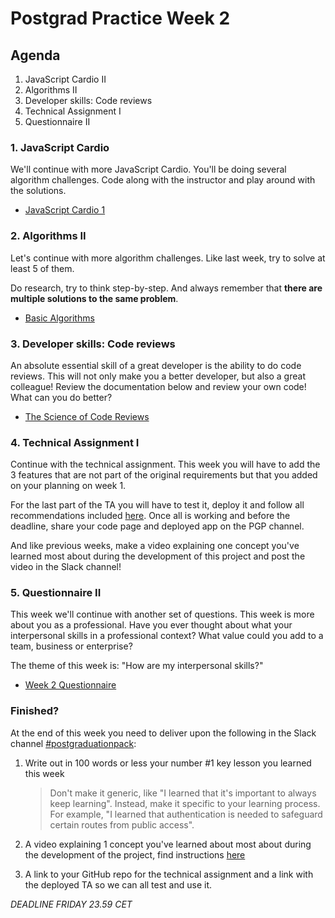 # Postgrad Practice Week 2

## Agenda

1. JavaScript Cardio II
2. Algorithms II
3. Developer skills: Code reviews
4. Technical Assignment I
5. Questionnaire II

### 1. JavaScript Cardio

We'll continue with more JavaScript Cardio. You'll be doing several algorithm challenges. Code along with the instructor and play around with the solutions.

- [JavaScript Cardio 1](https://www.youtube.com/watch?v=M2bJBuaOeOQ)

### 2. Algorithms II

Let's continue with more algorithm challenges. Like last week, try to solve at least 5 of them.

Do research, try to think step-by-step. And always remember that **there are multiple solutions to the same problem**.

- [Basic Algorithms](https://www.freecodecamp.org/learn/javascript-algorithms-and-data-structures/basic-algorithm-scripting/)

### 3. Developer skills: Code reviews

An absolute essential skill of a great developer is the ability to do code reviews. This will not only make you a better developer, but also a great colleague! Review the documentation below and review your own code! What can you do better?

- [The Science of Code Reviews](https://www.youtube.com/watch?v=EyL7mqwpZhk)

### 4. Technical Assignment I

Continue with the technical assignment. This week you will have to add the 3 features that are not part of the original requirements but that you added on your planning on week 1. 

For the last part of the TA you will have to test it, deploy it and follow all recommendations included [here](https://github.com/riccardobevilacqua/technical-assignment-tips#technical-assignment-tips). Once all is working and before the deadline, share your code page and deployed app on the PGP channel.

And like previous weeks, make a video explaining one concept you've learned most about during the development of this project and post the video in the Slack channel!

### 5. Questionnaire II

This week we'll continue with another set of questions. This week is more about you as a professional. Have you ever thought about what your interpersonal skills in a professional context? What value could you add to a team, business or enterprise?

The theme of this week is: "How are my interpersonal skills?"

- [Week 2 Questionnaire](https://hackyourfuture.typeform.com/to/W7Nku0co)

### Finished?

At the end of this week you need to deliver upon the following in the Slack channel [#postgraduationpack](https://hackyourfuture.slack.com/archives/C010LE1F9U7):

1. Write out in 100 words or less your number #1 key lesson you learned this week

   > Don't make it generic, like "I learned that it's important to always keep learning". Instead, make it specific to your learning process. For example, "I learned that authentication is needed to safeguard certain routes from public access".

2. A video explaining 1 concept you've learned about most about during the development of the project, find instructions [here](./../how-to-record-concept.md)

3. A link to your GitHub repo for the technical assignment and a link with the deployed TA so we can all test and use it.

_DEADLINE FRIDAY 23.59 CET_
